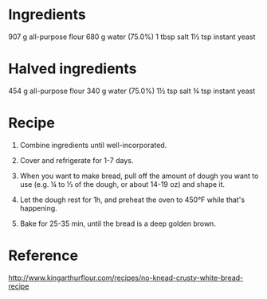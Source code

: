 Ingredients
===========
907 g all-purpose flour
680 g water (75.0%)
1 tbsp salt
1½ tsp instant yeast

Halved ingredients
==================
454 g all-purpose flour
340 g water (75.0%)
1½ tsp salt
¾ tsp instant yeast

Recipe
======
1. Combine ingredients until well-incorporated.

2. Cover and refrigerate for 1-7 days.

3. When you want to make bread, pull off the amount of dough you want to use 
   (e.g. ¼ to ⅓ of the dough, or about 14-19 oz) and shape it.

5. Let the dough rest for 1h, and preheat the oven to 450°F while that's 
   happening.

6. Bake for 25-35 min, until the bread is a deep golden brown.

Reference
=========
http://www.kingarthurflour.com/recipes/no-knead-crusty-white-bread-recipe



